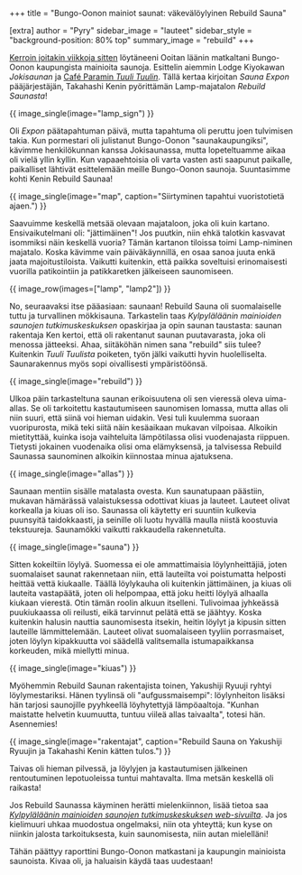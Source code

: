 +++
title = "Bungo-Oonon mainiot saunat: väkevälöylyinen Rebuild Sauna"

[extra]
author = "Pyry"
sidebar_image = "lauteet"
sidebar_style = "background-position: 80% top"
summary_image = "rebuild"
+++

[Kerroin joitakin viikkoja sitten](@/2021-07-30-bungo-oono/index.fi.md) löytäneeni Ooitan läänin matkaltani Bungo-Oonon kaupungista mainioita saunoja. Esittelin aiemmin Lodge Kiyokawan *Jokisaunan* ja [Café Paramin *Tuuli Tuulin*](@/2021-08-06-tuulituuli/index.fi.md). Tällä kertaa kirjoitan *Sauna Expon* pääjärjestäjän, Takahashi Kenin pyörittämän Lamp-majatalon *Rebuild Saunasta*!

<!-- more -->

{{ image_single(image="lamp_sign") }}

Oli *Expon* päätapahtuman päivä, mutta tapahtuma oli peruttu joen tulvimisen takia. Kun pormestari oli julistanut Bungo-Oonon "saunakaupungiksi", kävimme henkilökunnan kanssa Jokisaunassa, mutta lopeteltuamme aikaa oli vielä yllin kyllin. Kun vapaaehtoisia oli varta vasten asti saapunut paikalle, paikalliset lähtivät esittelemään meille Bungo-Oonon saunoja. Suuntasimme kohti Kenin Rebuild Saunaa!

{{ image_single(image="map", caption="Siirtyminen tapahtui vuoristotietä ajaen.") }}

Saavuimme keskellä metsää olevaan majataloon, joka oli kuin kartano. Ensivaikutelmani oli: "jättimäinen"! Jos puutkin, niin ehkä talotkin kasvavat isommiksi näin keskellä vuoria? Tämän kartanon tiloissa toimi Lamp-niminen majatalo. Koska kävimme vain päiväkäynnillä, en osaa sanoa juuta enkä jaata majoitustiloista. Vaikutti kuitenkin, että paikka soveltuisi erinomaisesti vuorilla patikointiin ja patikkaretken jälkeiseen saunomiseen.

{{ image_row(images=["lamp", "lamp2"]) }}

No, seuraavaksi itse pääasiaan: saunaan! Rebuild Sauna oli suomalaiselle tuttu ja turvallinen mökkisauna. Tarkastelin taas *Kylpyläläänin mainioiden saunojen tutkimuskeskuksen* opaskirjaa ja opin saunan taustasta: saunan rakentaja Ken kertoi, että oli rakentanut saunan puutavarasta, joka oli menossa jätteeksi. Ahaa, siitäköhän nimen sana "rebuild" siis tulee? Kuitenkin *Tuuli Tuulista* poiketen, työn jälki vaikutti hyvin huolelliselta. Saunarakennus myös sopi oivallisesti ympäristöönsä.

{{ image_single(image="rebuild") }}

Ulkoa päin tarkasteltuna saunan erikoisuutena oli sen vieressä oleva uima-allas. Se oli tarkoitettu kastautumiseen saunomisen lomassa, mutta allas oli niin suuri, että siinä voi hieman uidakin. Vesi tuli kuulemma suoraan vuoripurosta, mikä teki siitä näin kesäaikaan mukavan vilpoisaa. Alkoikin mietityttää, kuinka isoja vaihteluita lämpötilassa olisi vuodenajasta riippuen. Tietysti jokainen vuodenaika olisi oma elämyksensä, ja talvisessa Rebuild Saunassa saunominen alkoikin kiinnostaa minua ajatuksena.

{{ image_single(image="allas") }}

Saunaan mentiin sisälle matalasta ovesta. Kun saunatupaan päästiin, mukavan hämärässä valaistuksessa odottivat kiuas ja lauteet. Lauteet olivat korkealla ja kiuas oli iso. Saunassa oli käytetty eri suuntiin kulkevia puunsyitä taidokkaasti, ja seinille oli luotu hyvällä maulla niistä koostuvia tekstuureja. Saunamökki vaikutti rakkaudella rakennetulta.

{{ image_single(image="sauna") }}

Sitten kokeiltiin löylyä. Suomessa ei ole ammattimaisia löylynheittäjiä, joten suomalaiset saunat rakennetaan niin, että lauteilta voi poistumatta helposti heittää vettä kiukaalle. Täällä löylykauha oli kuitenkin jättimäinen, ja kiuas oli lauteita vastapäätä, joten oli helpompaa, että joku heitti löylyä alhaalla kiukaan vierestä. Otin tämän roolin alkuun itselleni. Tulivoimaa jyhkeässä puukiukaassa oli reilusti, eikä tarvinnut pelätä että se jäähtyy. Koska kuitenkin halusin nauttia saunomisesta itsekin, heitin löylyt ja kipusin sitten lauteille lämmittelemään. Lauteet olivat suomalaiseen tyyliin porrasmaiset, joten löylyn kipakkuutta voi säädellä valitsemalla istumapaikkansa korkeuden, mikä miellytti minua.

{{ image_single(image="kiuas") }}

Myöhemmin Rebuild Saunan rakentajista toinen, Yakushiji Ryuuji ryhtyi löylymestariksi. Hänen tyylinsä oli "aufgussmaisempi": löylynheiton lisäksi hän tarjosi saunojille pyyhkeellä löyhytettyjä lämpöaaltoja. "Kunhan maistatte helvetin kuumuutta, tuntuu viileä allas taivaalta", totesi hän. Asennemies!

{{ image_single(image="rakentajat", caption="Rebuild Sauna on Yakushiji Ryuujin ja Takahashi Kenin kätten tulos.") }}

Taivas oli hieman pilvessä, ja löylyjen ja kastautumisen jälkeinen rentoutuminen lepotuoleissa tuntui mahtavalta. Ilma metsän keskellä oli raikasta!

Jos Rebuild Saunassa käyminen herätti mielenkiinnon, lisää tietoa saa [*Kylpyläläänin mainioiden saunojen tutkimuskeskuksen web-sivuilta*](https://iisaunalab.com/rebuildsauna). Ja jos kielimuuri uhkaa muodostua ongelmaksi, niin ota yhteyttä; kun kyse on niinkin jalosta tarkoituksesta, kuin saunomisesta, niin autan mielelläni!

Tähän päättyy raporttini Bungo-Oonon matkastani ja kaupungin mainioista saunoista. Kivaa oli, ja haluaisin käydä taas uudestaan!